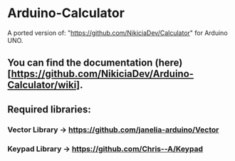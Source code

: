 # Arduino-Calculator
A ported version of: "https://github.com/NikiciaDev/Calculator" for Arduino UNO.

## You can find the documentation (here)[https://github.com/NikiciaDev/Arduino-Calculator/wiki].

## Required libraries:

### Vector Library -> https://github.com/janelia-arduino/Vector

### Keypad Library -> https://github.com/Chris--A/Keypad
